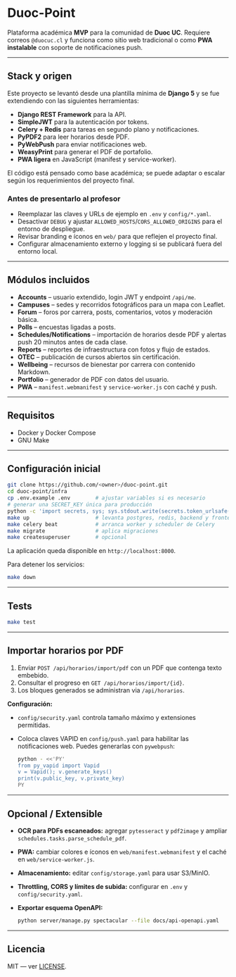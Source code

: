 # Duoc-Point

Plataforma académica **MVP** para la comunidad de **Duoc UC**.
Requiere correos `@duocuc.cl` y funciona como sitio web tradicional o como
**PWA instalable** con soporte de notificaciones push.

---

## Stack y origen

Este proyecto se levantó desde una plantilla mínima de **Django 5** y se fue
extendiendo con las siguientes herramientas:

- **Django REST Framework** para la API.
- **SimpleJWT** para la autenticación por tokens.
- **Celery + Redis** para tareas en segundo plano y notificaciones.
- **PyPDF2** para leer horarios desde PDF.
- **PyWebPush** para enviar notificaciones web.
- **WeasyPrint** para generar el PDF de portafolio.
- **PWA ligera** en JavaScript (manifest y service-worker).

El código está pensado como base académica; se puede adaptar o escalar según
los requerimientos del proyecto final.

### Antes de presentarlo al profesor

- Reemplazar las claves y URLs de ejemplo en `.env` y `config/*.yaml`.
- Desactivar `DEBUG` y ajustar `ALLOWED_HOSTS`/`CORS_ALLOWED_ORIGINS` para el
  entorno de despliegue.
- Revisar branding e íconos en `web/` para que reflejen el proyecto final.
- Configurar almacenamiento externo y logging si se publicará fuera del entorno
  local.

---

## Módulos incluidos

- **Accounts** – usuario extendido, login JWT y endpoint `/api/me`.
- **Campuses** – sedes y recorridos fotográficos para un mapa con Leaflet.
- **Forum** – foros por carrera, posts, comentarios, votos y moderación básica.
- **Polls** – encuestas ligadas a posts.
- **Schedules/Notifications** – importación de horarios desde PDF y alertas push
  20 minutos antes de cada clase.
- **Reports** – reportes de infraestructura con fotos y flujo de estados.
- **OTEC** – publicación de cursos abiertos sin certificación.
- **Wellbeing** – recursos de bienestar por carrera con contenido Markdown.
- **Portfolio** – generador de PDF con datos del usuario.
- **PWA** – `manifest.webmanifest` y `service-worker.js` con caché y push.

---

## Requisitos

- Docker y Docker Compose
- GNU Make

---

## Configuración inicial

```bash
git clone https://github.com/<owner>/duoc-point.git
cd duoc-point/infra
cp .env.example .env        # ajustar variables si es necesario
# generar una SECRET_KEY única para producción
python -c 'import secrets, sys; sys.stdout.write(secrets.token_urlsafe(50))'
make up                     # levanta postgres, redis, backend y frontend
make celery beat            # arranca worker y scheduler de Celery
make migrate                # aplica migraciones
make createsuperuser        # opcional
```

La aplicación queda disponible en `http://localhost:8000`.

Para detener los servicios:

```bash
make down
```

---

## Tests

```bash
make test
```

---

## Importar horarios por PDF

1. Enviar `POST /api/horarios/import/pdf` con un PDF que contenga texto
   embebido.
2. Consultar el progreso en `GET /api/horarios/import/{id}`.
3. Los bloques generados se administran via `/api/horarios`.

**Configuración:**

- `config/security.yaml` controla tamaño máximo y extensiones permitidas.
- Coloca claves VAPID en `config/push.yaml` para habilitar las notificaciones
  web.  Puedes generarlas con `pywebpush`:

  ```bash
  python - <<'PY'
  from py_vapid import Vapid
  v = Vapid(); v.generate_keys()
  print(v.public_key, v.private_key)
  PY
  ```

---

## Opcional / Extensible

- **OCR para PDFs escaneados:** agregar `pytesseract` y `pdf2image` y ampliar
  `schedules.tasks.parse_schedule_pdf`.
- **PWA:** cambiar colores e íconos en `web/manifest.webmanifest` y el caché en
  `web/service-worker.js`.
- **Almacenamiento:** editar `config/storage.yaml` para usar S3/MinIO.
- **Throttling, CORS y límites de subida:** configurar en `.env` y
  `config/security.yaml`.
- **Exportar esquema OpenAPI:**

  ```bash
  python server/manage.py spectacular --file docs/api-openapi.yaml
  ```

---

## Licencia

MIT — ver [LICENSE](LICENSE).

